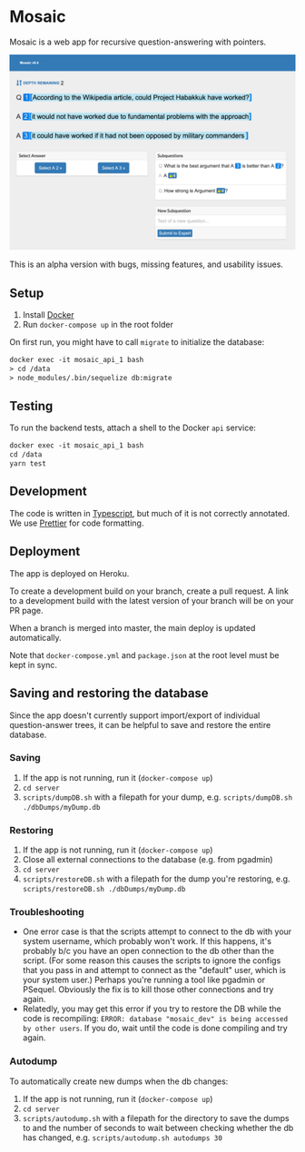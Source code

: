 # Mosaic

Mosaic is a web app for recursive question-answering with pointers.

![](screenshot.png)

This is an alpha version with bugs, missing features, and usability issues.

## Setup

1. Install [Docker](https://www.docker.com/community-edition#/download)
2. Run `docker-compose up` in the root folder

On first run, you might have to call `migrate` to initialize the database:

```
docker exec -it mosaic_api_1 bash
> cd /data
> node_modules/.bin/sequelize db:migrate
```

## Testing

To run the backend tests, attach a shell to the Docker `api` service:

```
docker exec -it mosaic_api_1 bash
cd /data
yarn test
```


## Development

The code is written in [Typescript](https://www.typescriptlang.org/), but much of it is not correctly annotated. We use [Prettier](https://github.com/prettier/prettier) for code formatting.


## Deployment

The app is deployed on Heroku.

To create a development build on your branch, create a pull request. A link to a development build with the latest version of your branch will be on your PR page.

When a branch is merged into master, the main deploy is updated automatically.

Note that `docker-compose.yml` and `package.json` at the root level must be kept in sync.


## Saving and restoring the database

Since the app doesn't currently support import/export of individual question-answer trees, it can be helpful to save and restore the entire database.

### Saving

1. If the app is not running, run it (`docker-compose up`)
2. `cd server`
3. `scripts/dumpDB.sh` with a filepath for your dump, e.g. `scripts/dumpDB.sh ./dbDumps/myDump.db`

### Restoring

1. If the app is not running, run it (`docker-compose up`)
2. Close all external connections to the database (e.g. from pgadmin)
3. `cd server`
4. `scripts/restoreDB.sh` with a filepath for the dump you're restoring, e.g. `scripts/restoreDB.sh ./dbDumps/myDump.db`

### Troubleshooting

- One error case is that the scripts attempt to connect to the db with your system username, which probably won't work. If this happens, it's probably b/c you have an open connection to the db other than the script. (For some reason this causes the scripts to ignore the configs that you pass in and attempt to connect as the "default" user, which is your system user.) Perhaps you're running a tool like pgadmin or PSequel. Obviously the fix is to kill those other connections and try again.
- Relatedly, you may get this error if you try to restore the DB while the code is recompiling: `ERROR: database "mosaic_dev" is being accessed by other users`. If you do, wait until the code is done compiling and try again.

### Autodump

To automatically create new dumps when the db changes:
1. If the app is not running, run it (`docker-compose up`)
2. `cd server`
3. `scripts/autodump.sh` with a filepath for the directory to save the dumps to and the number of seconds to wait between checking whether the db has changed, e.g. `scripts/autodump.sh autodumps 30`
